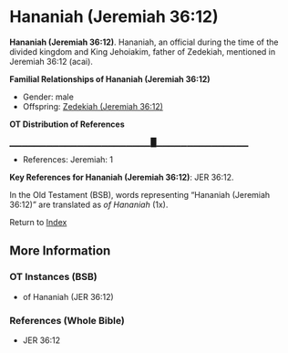 # Hananiah (Jeremiah 36:12)
**Hananiah (Jeremiah 36:12)**. 
Hananiah, an official during the time of the divided kingdom and King Jehoiakim, father of Zedekiah, mentioned in Jeremiah 36:12 (acai). 




**Familial Relationships of Hananiah (Jeremiah 36:12)**


* Gender: male
* Offspring: [Zedekiah (Jeremiah 36:12)](Zedekiah.7.md)


**OT Distribution of References**

▁▁▁▁▁▁▁▁▁▁▁▁▁▁▁▁▁▁▁▁▁▁▁█▁▁▁▁▁▁▁▁▁▁▁▁▁▁▁
* References: Jeremiah: 1



**Key References for Hananiah (Jeremiah 36:12)**: 
JER 36:12. 


In the Old Testament (BSB), words representing “Hananiah (Jeremiah 36:12)” are translated as 
*of Hananiah* (1x). 




Return to [Index](00-Index.md)

## More Information

### OT Instances (BSB)

* of Hananiah (JER 36:12)



### References (Whole Bible)

* JER 36:12



